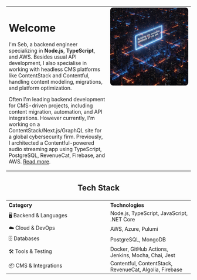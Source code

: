 <div align="center">
  <table style="border: none!important;" width="100%">
    <tr>
      <td valign="top" width="55%">
        <h1 align="left">Welcome</h1>
        <p>
          I'm Seb, a backend engineer specializing in <b>Node.js</b>, <b>TypeScript</b>, and AWS. Besides usual API development, I also specialise in working with headless CMS platforms like ContentStack and Contentful, handling content modeling, migrations, and platform optimization.
        </p>
        <p>
          Often I'm leading backend development for CMS-driven projects, including content migration, automation, and API integrations. However currently, I'm working on a ContentStack/Next.js/GraphQL site for a global cybersecurity firm. Previously, I architected a Contentful-powered audio streaming app using TypeScript, PostgreSQL, RevenueCat, Firebase, and AWS.
          <a href="https://www.strv.com/blog/building-a-contentful-driven-audio-streaming-app-engineering-product" target="_blank">Read more</a>.
        </p>
      </td>
      <td valign="top" align="right" width="100%">
        <img src="./assets/building.jpg" width="100%" style="max-width:320px; border-radius:8px;" alt="Building" />
      </td>
    </tr>
    <tr>
      <th align="center" colspan="2" style="text-align:center;"><h2>Tech Stack</h2></th>
    </tr>
    <tr>
      <th align="left">Category</th>
      <th align="left">Technologies</th>
    </tr>
    <tr>
      <td>🖥️ Backend &amp; Languages</td>
      <td>Node.js, TypeScript, JavaScript, .NET Core</td>
    </tr>
    <tr>
      <td>☁️ Cloud &amp; DevOps</td>
      <td>AWS, Azure, Pulumi</td>
    </tr>
    <tr>
      <td>🗄️ Databases</td>
      <td>PostgreSQL, MongoDB</td>
    </tr>
    <tr>
      <td>🛠️ Tools &amp; Testing</td>
      <td>Docker, GitHub Actions, Jenkins, Mocha, Chai, Jest</td>
    </tr>
    <tr>
      <td>📦 CMS &amp; Integrations</td>
      <td>Contentful, ContentStack, RevenueCat, Algolia, Firebase</td>
    </tr>
  </table>
</div>
